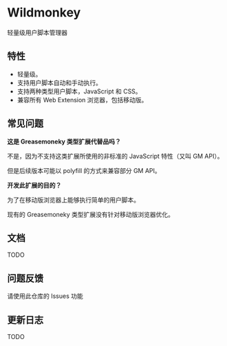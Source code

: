 Wildmonkey
==========

轻量级用户脚本管理器

特性
----

* 轻量级。
* 支持用户脚本自动和手动执行。
* 支持两种类型用户脚本，JavaScript 和 CSS。
* 兼容所有 Web Extension 浏览器，包括移动版。

常见问题
--------

**这是 Greasemoneky 类型扩展代替品吗？**

不是，因为不支持这类扩展所使用的非标准的 JavaScript 特性（又叫 GM API）。

但是后续版本可能以 polyfill 的方式来兼容部分 GM API。

**开发此扩展的目的？**

为了在移动版浏览器上能够执行简单的用户脚本。

现有的 Greasemoneky 类型扩展没有针对移动版浏览器优化。

文档
----

TODO

问题反馈
--------

请使用此仓库的 Issues 功能

更新日志
--------

TODO
